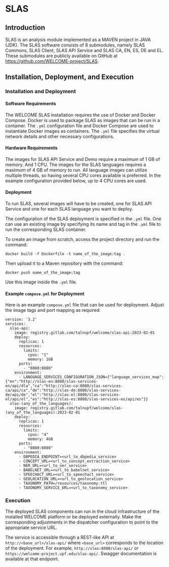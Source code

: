 # SLAS

## Introduction

SLAS is an analysis module implemented as a MAVEN project in JAVA (JDK). The SLAS software consists of 8 submodules, namely SLAS Commons, SLAS Client, SLAS API Service and SLAS CA, EN, ES, DE and EL. These submodules are publicly available on GitHub at https://github.com/WELCOME-project/SLAS.

## Installation, Deployment, and Execution

### Installation and Deployment

#### Software Requirements

The WELCOME SLAS installation requires the use of Docker and Docker Compose. Docker is used to package SLAS as images that can be run in a container. The `.yml` configuration file and Docker Compose are used to instantiate Docker images as containers. The `.yml` file specifies the virtual network details and other necessary configurations.

#### Hardware Requirements

The images for SLAS API Service and Demo require a maximum of 1 GB of memory. And 1 CPU.
The images for the SLAS languages requires a maximum of 4 GB of memory to run. 
All language images can utilize multiple threads, so having several CPU cores available is preferred. In the example configuration provided below, up to 4 CPU cores are used.

#### Deployment

To run SLAS, several images will have to be created, one for SLAS API Service and one for each SLAS language you want to deploy.

The configuration of the SLAS deployment is specified in the `.yml` file. One can use an existing image by specifying its name and tag in the `.yml` file to run the corresponding SLAS container.

To create an image from scratch, access the project directory and run the command:
```
docker build -f Dockerfile -t name_of_the_image:tag .
```
Then upload it to a Maven repository with the command:
```
docker push name_of_the_image:tag
```
Use this image inside the `.yml` file.

#### Example `compose.yml` for Deployment

Here is an example `compose.yml` file that can be used for deployment. Adjust the image tags and port mapping as required:

```
version: '3.2'
services:
  slas-api:
    image: registry.gitlab.com/talnupf/welcome/slas-api:2023-02-01
    deploy:
      replicas: 1
      resources:
        limits:
          cpus: "1"
          memory: 1GB
      ports:
        - "8080:8080"
    environment:
      - LANGUAGE_SERVICES_CONFIGURATION_JSON={"language_services_map":{"en":"http://slas-en:8080/slas-services-en/api/dla","ca":"http://slas-ca:8080/slas-services-ca/api/ca","de":"http://slas-de:8080/slas-services-de/api/de","el":"http://slas-el:8080/slas-services-el/api/el","es":"http://slas-es:8080/slas-services-es/api/es"}}
  slas-(any_of_the_languages):
    image: registry.gitlab.com/talnupf/welcome/slas-(any_of_the_languages):2023-02-01
    deploy:
      replicas: 1
      resources:
        limits:
          cpus: "4"
          memory: 4GB
      ports:
        - "8080:8080"
    environment:
      - DBPEDIA_ENDPOINT=<url_to_dbpedia_service>
      - CONCEPT_URL=<url_to_concept_extraction_service>
      - NER_URL=<url_to_ner_service>
      - BABELNET_URL=<url_to_babelnet_service>
      - SPEECHACT_URL=<url_to_speechact_service>
      - GEOLOCATION_URL=<url_to_geolocation_service>
      - TAXONOMY_PATH=/resources/taxonomy.ttl
      - TAXONOMY_SERVICE_URL=<url_to_taxonomy_service>
```

### Execution

The deployed SLAS components can run in the cloud infrastructure of the installed WELCOME platform or be deployed externally. Make the corresponding adjustments in the dispatcher configuration to point to the appropriate service URL.

The service is accessible through a REST-like API at `http://<base_url>/slas-api/` where `<base_url>` corresponds to the location of the deployment. For example, `http://slas:8080/slas-api/` or `https://welcome-project.upf.edu/slas-api/`. Swagger documentation is available at that endpoint.